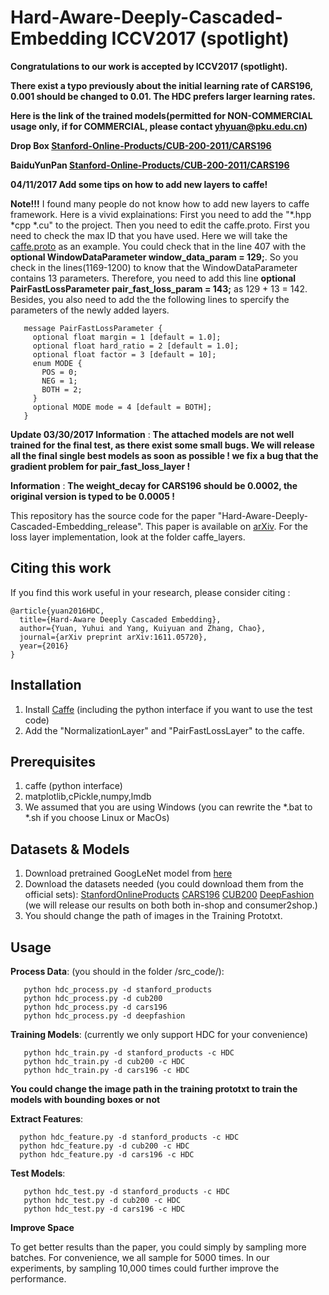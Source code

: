 # Hard-Aware-Deeply-Cascaded-Embedding ICCV2017 (spotlight)

**Congratulations to our work is accepted by ICCV2017 (spotlight).**

**There exist a typo previously about the initial learning rate of CARS196, 0.001 should be changed to 0.01. The HDC prefers larger learning rates.**

**Here is the link of the trained models(permitted for NON-COMMERCIAL usage only, if for COMMERCIAL, please contact yhyuan@pku.edu.cn)**

**Drop Box [Stanford-Online-Products/CUB-200-2011/CARS196](https://www.dropbox.com/sh/jpku87vedyohy27/AACDNvAXM8q7kYel0npJ2IFZa?dl=0)** 

**BaiduYunPan [Stanford-Online-Products/CUB-200-2011/CARS196](https://pan.baidu.com/s/1chDg54)** 

**04/11/2017  Add some tips on how to add new layers to caffe!**

**Note!!!** I found many people do not know how to add new layers to caffe framework. Here is a vivid explainations: First you need to add the "*.hpp *cpp *.cu" to the project. Then you need to edit the caffe.proto. First you need to check the max ID that you have used. Here we will take the [caffe.proto](https://github.com/BVLC/caffe/blob/master/src/caffe/proto/caffe.proto) as an example. You could check that in the line 407 with the **optional WindowDataParameter window_data_param = 129;**. So you check in the lines(1169-1200) to know that the WindowDataParameter contains 13 parameters. Therefore, you need to add this line **optional PairFastLossParameter pair_fast_loss_param = 143;** as 129 + 13 = 142. Besides, you also need to add the the following lines to spercify the parameters of the newly added layers.

```
   message PairFastLossParameter {
     optional float margin = 1 [default = 1.0];
     optional float hard_ratio = 2 [default = 1.0];
     optional float factor = 3 [default = 10];
     enum MODE {
       POS = 0;
       NEG = 1;
       BOTH = 2;
     }
     optional MODE mode = 4 [default = BOTH];
   }

``` 


**Update 03/30/2017 Information** :  **The attached models are not well trained for the final test, as there exist some small bugs. We will release all the final single best models as soon as possible ! we fix a bug that the gradient problem for pair_fast_loss_layer !**

**Information** :  **The weight_decay for CARS196 should be 0.0002, the original version is typed to be 0.0005 !**

This repository has the source code for the paper "Hard-Aware-Deeply-Cascaded-Embedding_release". This paper is available
 on [arXiv](https://arxiv.org/abs/1611.05720). For the loss layer implementation, look at the folder caffe_layers.
 

## Citing this work
If you find this work useful in your research, please consider citing :

    @article{yuan2016HDC,
      title={Hard-Aware Deeply Cascaded Embedding},
      author={Yuan, Yuhui and Yang, Kuiyuan and Zhang, Chao},
      journal={arXiv preprint arXiv:1611.05720},
      year={2016}
    }
    
## Installation
1. Install [Caffe](https://github.com/BVLC/caffe) (including the python interface if you want to use the test code) 
2. Add the "NormalizationLayer" and "PairFastLossLayer" to the caffe.

     
## Prerequisites
1. caffe (python interface)
2. matplotlib,cPickle,numpy,lmdb
3. We assumed that you are using Windows (you can rewrite the *.bat to *.sh if you choose Linux or MacOs)

## Datasets & Models 
1.  Download pretrained GoogLeNet model from [here](https://github.com/BVLC/caffe/tree/master/models/bvlc_googlenet)
2.  Download the datasets needed (you could download them from the official sets): [StanfordOnlineProducts](ftp://cs.stanford.edu/cs/cvgl/Stanford_Online_Products.zip)  [CARS196](http://ai.stanford.edu/~jkrause/cars/car_dataset.html) [CUB200](http://www.vision.caltech.edu/visipedia/CUB-200-2011.html) [DeepFashion](http://mmlab.ie.cuhk.edu.hk/projects/DeepFashion.html) (we will release our results on both both in-shop and consumer2shop.)
3.  You should change the path of images in the Training Prototxt.

## Usage
**Process Data**: (you should in the folder /src_code/):
```
   python hdc_process.py -d stanford_products
   python hdc_process.py -d cub200
   python hdc_process.py -d cars196
   python hdc_process.py -d deepfashion
```
   
**Training Models**: (currently we only support HDC for your convenience)
```
   python hdc_train.py -d stanford_products -c HDC
   python hdc_train.py -d cub200 -c HDC
   python hdc_train.py -d cars196 -c HDC
```
   **You could change the image path in the training prototxt to train the models with bounding boxes or not**
   
**Extract Features**:
 ```
   python hdc_feature.py -d stanford_products -c HDC
   python hdc_feature.py -d cub200 -c HDC
   python hdc_feature.py -d cars196 -c HDC
```
**Test Models**:
```
   python hdc_test.py -d stanford_products -c HDC
   python hdc_test.py -d cub200 -c HDC
   python hdc_test.py -d cars196 -c HDC
```

**Improve Space**

To get better results than the paper, you could simply by sampling more batches. For convenience, we all sample for 5000 times. In our experiments, by sampling 10,000 times could further improve the performance.
